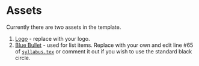   # Assets  

  Currently there are two assets in the template.  

  1. [Logo](logo.png) - replace with your logo.
  2. [Blue Bullet](blue_bullet.png) - used for list items.  Replace with your own and edit line #65 of [`syllabus.tex`](syllabus-template/syllabus.tex) or comment it out if you wish to use the standard black circle.
